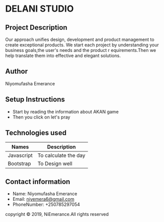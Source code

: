 # DELANI STUDIO
## Project Description

Our approach unifies design, development and product management to create exceptional products.
We start each project by understanding your business goals,the user's needs and the product r
equirements.Then we help translate them into effective and elegant solutions.



## Author

Niyomufasha Emerance

## Setup Instructions

- Start by reading the information about AKAN game
- Then you click on let's pray

## Technologies used

|   Names              | Description             |
|----------------------|-------------------------|
|Javascript            | To calculate the day     |
|Bootstrap             | To Design well

## Contact information

- Name: Niyomufasha Emerance
- Email: niyemera6@gmail.com
- PhoneNumber: +250785297054


copyright &copy; 2019, NiEmerance.All rights reserved
